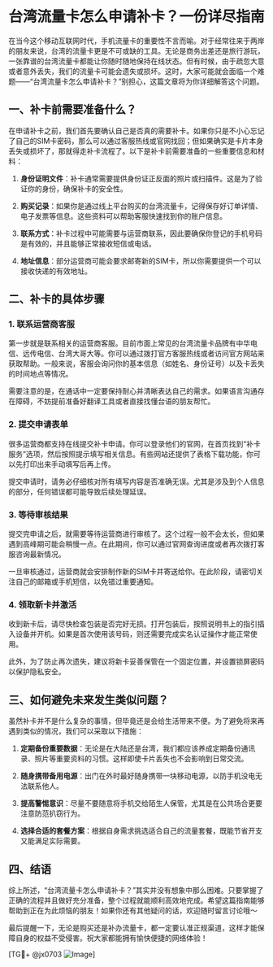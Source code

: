 # 台湾流量卡怎么申请补卡？一份详尽指南

在当今这个移动互联网时代，手机流量卡的重要性不言而喻。对于经常往来于两岸的朋友来说，台湾的流量卡更是不可或缺的工具。无论是商务出差还是旅行游玩，一张靠谱的台湾流量卡都能让你随时随地保持在线状态。但有时候，由于疏忽大意或者意外丢失，我们的流量卡可能会遗失或损坏。这时，大家可能就会面临一个难题——“台湾流量卡怎么申请补卡？”别担心，这篇文章将为你详细解答这个问题。

## 一、补卡前需要准备什么？

在申请补卡之前，我们首先要确认自己是否真的需要补卡。如果你只是不小心忘记了自己的SIM卡密码，那么可以通过客服热线或官网找回；但如果确实是卡片本身丢失或损坏了，那就得走补卡流程了。以下是补卡前需要准备的一些重要信息和材料：

1. **身份证明文件**：补卡通常需要提供身份证正反面的照片或扫描件。这是为了验证你的身份，确保补卡的安全性。
   
2. **购买记录**：如果你是通过线上平台购买的台湾流量卡，记得保存好订单详情、电子发票等信息。这些资料可以帮助客服快速找到你的账户信息。

3. **联系方式**：补卡过程中可能需要与运营商联系，因此要确保你登记的手机号码是有效的，并且能够正常接收短信或电话。

4. **地址信息**：部分运营商可能会要求邮寄新的SIM卡，所以你需要提供一个可以接收快递的有效地址。

## 二、补卡的具体步骤

### 1. 联系运营商客服

第一步就是联系相关的运营商客服。目前市面上常见的台湾流量卡品牌有中华电信、远传电信、台湾大哥大等。你可以通过拨打官方客服热线或者访问官方网站来获取帮助。一般来说，客服会询问你的基本信息（如姓名、身份证号）以及卡丢失的时间地点等情况。

需要注意的是，在通话中一定要保持耐心并清晰表达自己的需求。如果语言沟通存在障碍，不妨提前准备好翻译工具或者直接找懂台语的朋友帮忙。

### 2. 提交申请表单

很多运营商都支持在线提交补卡申请。你可以登录他们的官网，在首页找到“补卡服务”选项，然后按照提示填写相关信息。有些网站还提供了表格下载功能，你可以先打印出来手动填写后再上传。

提交申请时，请务必仔细核对所有填写内容是否准确无误。尤其是涉及到个人信息的部分，任何错误都可能导致后续处理延误。

### 3. 等待审核结果

提交完申请之后，就需要等待运营商进行审核了。这个过程一般不会太长，但如果遇到高峰期可能会稍慢一点。在此期间，你可以通过官网查询进度或者再次拨打客服咨询最新情况。

一旦审核通过，运营商就会安排制作新的SIM卡并寄送给你。在此阶段，请密切关注自己的邮箱或手机短信，以免错过重要通知。

### 4. 领取新卡并激活

收到新卡后，请尽快检查包装是否完好无损。打开包装后，按照说明书上的指引插入设备并开机。如果是首次使用该号码，则还需要完成实名认证操作才能正常使用。

此外，为了防止再次遗失，建议将新卡妥善保管在一个固定位置，并设置锁屏密码以保护隐私安全。

## 三、如何避免未来发生类似问题？

虽然补卡并不是什么复杂的事情，但毕竟还是会给生活带来不便。为了避免将来再遇到类似的情况，我们可以采取以下措施：

1. **定期备份重要数据**：无论是在大陆还是台湾，我们都应该养成定期备份通讯录、照片等重要资料的习惯。这样即使卡片丢失也不会影响到日常交流。

2. **随身携带备用电源**：出门在外时最好随身携带一块移动电源，以防手机没电无法联系他人。

3. **提高警惕意识**：尽量不要随意将手机交给陌生人保管，尤其是在公共场合更要注意防范扒窃行为。

4. **选择合适的套餐方案**：根据自身需求挑选适合自己的流量套餐，既能节省开支又能满足实际需要。

## 四、结语

综上所述，“台湾流量卡怎么申请补卡？”其实并没有想象中那么困难。只要掌握了正确的流程并且做好充分准备，整个过程就能顺利高效地完成。希望这篇指南能够帮助到正在为此烦恼的朋友！如果你还有其他疑问的话，欢迎随时留言讨论哦～

最后提醒一下，无论是购买还是补办流量卡，都一定要认准正规渠道，这样才能保障自身的权益不受侵害。祝大家都能拥有愉快便捷的网络体验！

[TG💪+ @jx0703 ![Image](https://github.com/user-attachments/assets/dbca1d08-cadb-493c-b0ec-ad6f7a83f270)]